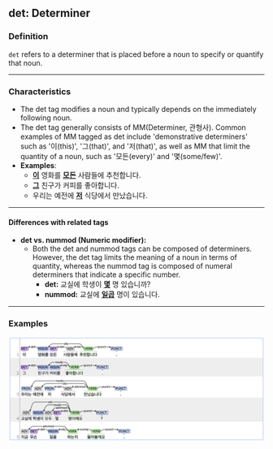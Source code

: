 ## det: Determiner

### Definition
`det` refers to a determiner that is placed before a noun to specify or quantify that noun.

---

### Characteristics
- The det tag modifies a noun and typically depends on the immediately following noun.
- The det tag generally consists of MM(Determiner, 관형사). Common examples of MM tagged as det include 'demonstrative determiners' such as '이(this)', '그(that)', and '저(that)', as well as MM that limit the quantity of a noun, such as '모든(every)' and '몇(some/few)'.
- **Examples**:
    - <ins>**이**</ins> 영화를 <ins>**모든**</ins> 사람들에 추천합니다.  
    - <ins>**그**</ins> 친구가 커피를 좋아합니다.  
    - 우리는 예전에 <ins>**저**</ins> 식당에서 만났습니다.

---

#### Differences with related tags

- **det vs. nummod (Numeric modifier):**  
    - Both the det and nummod tags can be composed of determiners. However, the det tag limits the meaning of a noun in terms of quantity, whereas the nummod tag is composed of numeral determiners that indicate a specific number.  
        - **det:** 교실에 학생이 <ins>**몇**</ins> 명 있습니까?  
        - **nummod:** 교실에 <ins>**일곱**</ins> 명이 있습니다.

---

### Examples

![det Example](det.png)